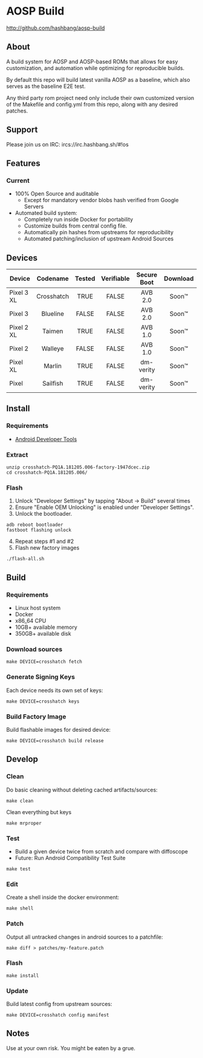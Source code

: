 # AOSP Build #

<http://github.com/hashbang/aosp-build>

## About ##

A build system for AOSP and AOSP-based ROMs that allows for easy customization,
and automation while optimizing for reproducible builds.

By default this repo will build latest vanilla AOSP as a baseline, which also
serves as the baseline E2E test.

Any third party rom project need only include their own customized version
of the Makefile and config.yml from this repo, along with any desired patches.

## Support ##

Please join us on IRC: ircs://irc.hashbang.sh/#!os

## Features ##

### Current

 * 100% Open Source and auditable
   * Except for mandatory vendor blobs hash verified from Google Servers
 * Automated build system:
   * Completely run inside Docker for portability
   * Customize builds from central config file.
   * Automatically pin hashes from upstreams for reproducibility
   * Automated patching/inclusion of upstream Android Sources

## Devices ##

  | Device     | Codename   | Tested | Verifiable | Secure Boot | Download |
  |------------|:----------:|:------:|:----------:|:-----------:|:--------:|
  | Pixel 3 XL | Crosshatch | TRUE   | FALSE      | AVB 2.0     | Soon™    |
  | Pixel 3    | Blueline   | FALSE  | FALSE      | AVB 2.0     | Soon™    |
  | Pixel 2 XL | Taimen     | TRUE   | FALSE      | AVB 1.0     | Soon™    |
  | Pixel 2    | Walleye    | FALSE  | FALSE      | AVB 1.0     | Soon™    |
  | Pixel XL   | Marlin     | TRUE   | FALSE      | dm-verity   | Soon™    |
  | Pixel      | Sailfish   | TRUE   | FALSE      | dm-verity   | Soon™    |

## Install ##

### Requirements ###

 * [Android Developer Tools][4]

[4]: https://developer.android.com/studio/releases/platform-tools

### Extract
```
unzip crosshatch-PQ1A.181205.006-factory-1947dcec.zip
cd crosshatch-PQ1A.181205.006/
```

### Flash

 1. Unlock "Developer Settings" by tapping "About -> Build" several times
 2. Ensure "Enable OEM Unlocking" is enabled under "Developer Settings".
 3. Unlock the bootloader.
   ```
   adb reboot bootloader
   fastboot flashing unlock
   ```

 4. Repeat steps #1 and #2
 5. Flash new factory images
   ```
   ./flash-all.sh
   ```

## Build ##

### Requirements ###

 * Linux host system
 * Docker
 * x86_64 CPU
 * 10GB+ available memory
 * 350GB+ available disk

### Download sources ###

```
make DEVICE=crosshatch fetch
```

### Generate Signing Keys ###

Each device needs its own set of keys:
```
make DEVICE=crosshatch keys
```

### Build Factory Image ###

Build flashable images for desired device:
```
make DEVICE=crosshatch build release
```

## Develop ##

### Clean ###

Do basic cleaning without deleting cached artifacts/sources:
```
make clean
```

Clean everything but keys
```
make mrproper
```

### Test ###

* Build a given device twice from scratch and compare with diffoscope
* Future: Run Android Compatibility Test Suite

```
make test
```

### Edit ###

Create a shell inside the docker environment:
```
make shell
```

### Patch ###

Output all untracked changes in android sources to a patchfile:
```
make diff > patches/my-feature.patch
```

### Flash ###
```
make install
```

### Update ###

Build latest config from upstream sources:

```
make DEVICE=crosshatch config manifest
```

## Notes ##

Use at your own risk. You might be eaten by a grue.

